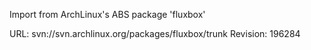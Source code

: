 Import from ArchLinux's ABS package 'fluxbox'

URL: svn://svn.archlinux.org/packages/fluxbox/trunk
Revision: 196284
